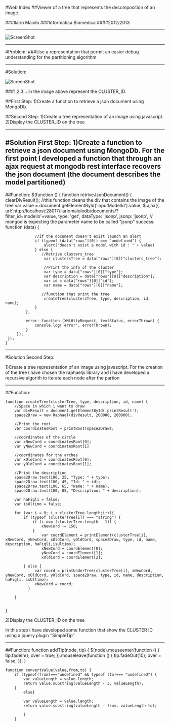 #Web Index
##Viewer of a tree that represents the decomposition of an image.


###Ilario Maiolo
###Informatica Biomedica
####2012/2013

- - -

![ScreenShot](https://raw.github.com/cvdlab-bio/webindex/maiolo_dev_branch/Maiolo/2013-04-18/immagine_sommario.png)

- - -

#Problem:
###Use a representation that permit an easier debug understanding for the partitioning algorithm

- - -

#Solution:

![ScreenShot](https://raw.github.com/cvdlab-bio/webindex/maiolo_dev_branch/Maiolo/2013-04-18/image_final.png)	

###1,2,3... in the image above represent the CLUSTER_ID.

##First Step:
	1)Create a function to retrieve a json document using MongoDb.
	 

##Second Step:
	1)Create a tree representation of an image using javascript.
	2)Display the CLUSTER_ID on the tree
	
- - -
#Solution First Step:
1)Create a function to retrieve a json document using MongoDb.
For the first point I developed a function that through an ajax request at mongodb rest interface recovers the json document (the document describes the model partitioned)	
---	
##Function:
	$(function () {
        function retriveJsonDocument() {
		clearDivResult(); //this function cleans the div that contains the image of the tree
		var value = document.getElementById('inputModelId').value;
         $.ajax({ 
             url:'http://localhost:28017/ilariomaiolodb/documents/?filter_id=modello'+value,
             type: 'get',
             dataType: 'jsonp',
             jsonp: 'jsonp', // mongod is expecting the parameter name to be called "jsonp"
             success: function (data) {
                 
				 //if the document doesn't exist launch an alert
                 if (typeof (data["rows"][0]) === "undefined") {
                     alert("doesn't exist a model with id : " + value)
                 } else {
                    //Retrive clusters_tree 
                     var clustersTree = data["rows"][0]["clusters_tree"];
              
					 //Print the info of the cluster
                     var type = data["rows"][0]["type"];
                     var description = data["rows"][0]["description"];
                     var id = data["rows"][0]["id"];
                     var name = data["rows"][0]["name"];

                    //function that print the tree
                     createTree(clustersTree, type, description, id, name);
                 }
             },
             
			 error: function (XMLHttpRequest, textStatus, errorThrown) {
                 console.log('error', errorThrown);
             }
         });
     }); 
    }

---

#Solution Second Step:
	
1)Create a tree representation of an image using javascript.
For the creation of the tree i have chosen the raphaeljs library and i have developed a recursive algorith to iterate each node after the partion



---

##Function:
	
	function createTree(clusterTree, type, description, id, name) {
		//Space in which i want to draw 
		var divResult = document.getElementById('printResult');
		space2Draw = new Raphael(divResult, 200000, 200000);

		//Print the root 
		var coordinatesRoot = printRoot(space2Draw);

		//coordinates of the circle
		var xNewCord = coordinatesRoot[0];
		var yNewCord = coordinatesRoot[1]

		//coordinates for the arches
		var xOldCord = coordinatesRoot[0];
		var yOldCord = coordinatesRoot[1];

		//Print the description     
        space2Draw.text(100, 25, "Type: " + type);
        space2Draw.text(100, 45, "Id: " + id);
        space2Draw.text(100, 65, "Name: " + name);
        space2Draw.text(100, 85, "Description: " + description);
        
        var haFigli = false;
        var isUltimo = false; 

        for (var i = 0; i < clusterTree.length;i++){  
            if (typeof (clusterTree[i]) === "string") {
                if (i === (clusterTree.length - 1)) {
                    xNewCord += 150;
                }
					var coordElement = printElement(clusterTree[i], xNewCord, yNewCord, xOldCord, yOldCord, space2Draw, type, id, name, description, haFigli,isUltimo);
					xNewCord = coordElement[0];
					yNewCord = coordElement[1];
					xOldCord = coordElement[2];

            } else {
                 var coord = printUnderTree(clusterTree[i], xNewCord, yNewCord, xOldCord, yOldCord, space2Draw, type, id, name, description, haFigli, isUltimo);
                 xNewCord = coord;
              }
        
        }


	}





2)Display the CLUSTER_ID on the tree

In this step i have developed some function that show the CLUSTER ID using a jquery plugin "SimpleTip"

---
##Function:
	function addTip(node, tip) {
		$(node).mouseenter(function () {
			tip.fadeIn();
			over = true;
    }).mouseleave(function () {
        tip.fadeOut(10);
        over = false;
		});
    }
    
	function convertValue(value,from,to) {
		if (typeof(from)==="undefined" && typeof (to)=== "undefined") {
			var valueLength = value.length;
			return value.substring(valueLength - 3, valueLength);
		}
			else{

			var valueLength = value.length;
			return value.substring(valueLength - from, valueLength-to);

			}
		}
